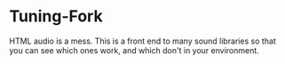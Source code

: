 Tuning-Fork
===========

HTML audio is a mess. This is a front end to many sound libraries so that you can see which ones work, and which don't in your environment.
